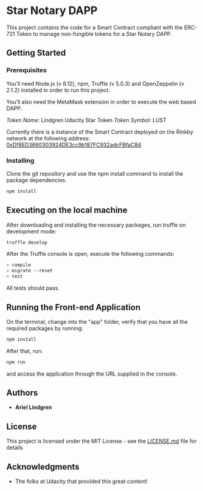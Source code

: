# Star Notary DAPP

This project contains the code for a Smart Contract compliant with the ERC-721 Token to manage non-fungible tokens for a Star Notary DAPP.

## Getting Started

### Prerequisites

You'll need Node.js (v 8.12), npm, Truffle (v 5.0.3) and OpenZeppelin (v 2.1.2) installed in order to run this project.

You'll also need the MetaMask extension in order to execute the web based DAPP.

*Token Name:* Lindgren Udacity Star Token
*Token Symbol:* LUST

Currently there is a instance of the Smart Contract deployed on the Rinkby network at the following address: [0xDf8ED3660303924DE3cc9b187FC932adcFBfaC84](https://rinkeby.etherscan.io/address/0xdf8ed3660303924de3cc9b187fc932adcfbfac84)

### Installing

Clone the git repository and use the npm install command to install the package dependencies.

```bash
npm install
```

## Executing on the local machine

After downloading and installing the necessary packages, run truffle on development mode:

```bash
truffle develop
```

After the Truffle console is open, execute the following commands:

```bash
> compile
> migrate --reset
> test
```

All tests should pass.

## Running the Front-end Application

On the terminal, change into the "app" folder, verify that you have all the required packages by running:

```bash
npm install
```

After that, run:

```bash
npm run
```

and access the application through the URL supplied in the console.

## Authors

* **Ariel Lindgren**

## License

This project is licensed under the MIT License - see the [LICENSE.md](LICENSE.md) file for details

## Acknowledgments

* The folks at Udacity that provided this great content!
